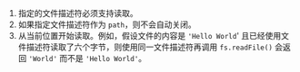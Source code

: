 1. 指定的文件描述符必须支持读取。
2. 如果指定文件描述符作为 `path`，则不会自动关闭。
3. 从当前位置开始读取。例如，假设文件的内容是 `'Hello World`' 且已经使用文件描述符读取了六个字节，则使用同一文件描述符再调用 `fs.readFile()` 会返回 `'World'` 而不是 `'Hello World'`。

